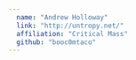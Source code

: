 ```yaml
---
  name: "Andrew Holloway"
  link: "http://untropy.net/"
  affiliation: "Critical Mass"
  github: "booc0mtaco"
---
```

